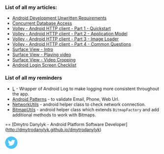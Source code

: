 ### List of all my articles:

* [Android Development Unwritten Requirements](/articles/Unwritten%20Requirements.md)
* [Concurrent Database Access](/articles/Concurrent%20Database%20Access.md)
* [Volley - Android HTTP client - Part 1 - Quickstart](/articles/volley-part-1.md)
* [Volley - Android HTTP client - Part 2 - Application Model](/articles/volley-part-2.md)
* [Volley - Android HTTP client - Part 3 - Image Loader](/articles/volley-part-3.md)
* [Volley - Android HTTP client - Part 4 - Common Questions](/articles/volley-part-4.md)
* [Surface View - Intro](/articles/surface-view-intro.md)
* [Surface View - Playing video](/articles/surface-view-play-video.md)
* [Surface View - Video Cropping](/articles/surface-view-video-cropping.md)
* [Android Login Screen Checklist](/articles/Android%20Login%20Screen%20Checklist.md)

### List of all my reminders

* [L][1] - Wrapper of Android Log to make logging more consistent throughout the app.
* [Android Patterns][2] - to validate Email, Phone, Web Url.
* [NetworkUtils][3] - android helper class to check network connection.
* [BitmapUtils][4] - android helper class which extends `BitmapFactory` and add additional methods to work with Bitmaps.

==
[Dmytro Danylyk - Android Platform Software Developer] (http://dmytrodanylyk.github.io/dmytrodanylyk)

[![Follow Me](/assets/images/social/twitter.png)](https://twitter.com/dmytrodanylyk)


  [1]: /reminder/log.md
  [2]: /reminder/android-patterns.md
  [3]: /reminder/network-utils.md
  [4]: /reminder/bitmap_utils.md
